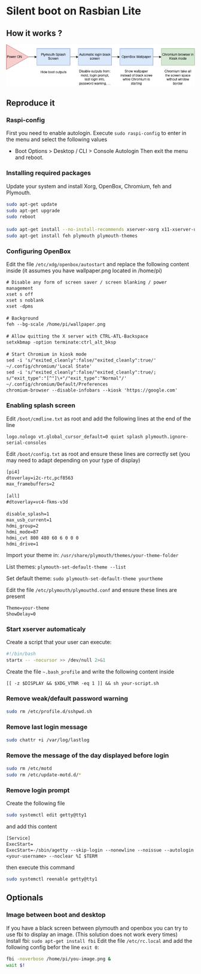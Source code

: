 # Silent boot on Rasbian Lite

## How it works ?
![diagram](https://raw.githubusercontent.com/ToolReaz/rspi-silent-boot/master/diagram.png)

## Reproduce it
### Raspi-config
First you need to enable autologin.
Execute ``sudo raspi-config`` to enter in the menu and select the following values
- Boot Options > Desktop / CLI > Console Autologin
Then exit the menu and reboot.

### Installing required packages
Update your system and install Xorg, OpenBox, Chromium, feh and Plymouth.
```bash
sudo apt-get update
sudo apt-get upgrade
sudo reboot

sudo apt-get install --no-install-recommends xserver-xorg x11-xserver-utils xinit openbox chromium-browser
sudo apt-get install feh plymouth plymouth-themes
```

### Configuring OpenBox
Edit the file ``/etc/xdg/openbox/autostart`` and replace the following content inside
(it assumes you have wallpaper.png located in /home/pi)
```
# Disable any form of screen saver / screen blanking / power management
xset s off
xset s noblank
xset -dpms

# Background
feh --bg-scale /home/pi/wallpaper.png

# Allow quitting the X server with CTRL-ATL-Backspace
setxkbmap -option terminate:ctrl_alt_bksp

# Start Chromium in kiosk mode
sed -i 's/"exited_cleanly":false/"exited_cleanly":true/' ~/.config/chromium/'Local State'
sed -i 's/"exited_cleanly":false/"exited_cleanly":true/; s/"exit_type":"[^"]\+"/"exit_type":"Normal"/' ~/.config/chromium/Default/Preferences
chromium-browser --disable-infobars --kiosk 'https://google.com'
```

### Enabling splash screen
Edit ``/boot/cmdline.txt`` as root and add the following lines at the end of the line
```
logo.nologo vt.global_cursor_default=0 quiet splash plymouth.ignore-serial-consoles
```

Edit ``/boot/config.txt`` as root and ensure these lines are correctly set (you may need to adapt depending on your type of display)
```
[pi4]
dtoverlay=i2c-rtc,pcf8563
max_framebuffers=2

[all]
#dtoverlay=vc4-fkms-v3d

disable_splash=1
max_usb_current=1
hdmi_group=2
hdmi_mode=87
hdmi_cvt 800 480 60 6 0 0 0
hdmi_drive=1
```

Import your theme in: ``/usr/share/plymouth/themes/your-theme-folder``

List themes: ``plymouth-set-default-theme --list``

Set default theme: ``sudo plymouth-set-default-theme yourtheme``

Edit the file ``/etc/plymouth/plymouthd.conf`` and ensure these lines are present
```
Theme=your-theme
ShowDelay=0
```

### Start xserver automaticaly
Create a script that your user can execute:
```bash
#!/bin/bash
startx -- -nocursor >> /dev/null 2>&1
```

Create the file ``~.bash_profile`` and write the following content inside
```
[[ -z $DISPLAY && $XDG_VTNR -eq 1 ]] && sh your-script.sh
```

### Remove weak/default password warning
```bash
sudo rm /etc/profile.d/sshpwd.sh
```

### Remove last login message
```bash
sudo chattr +i /var/log/lastlog
```

### Remove the message of the day displayed before login
```bash
sudo rm /etc/motd
sudo rm /etc/update-motd.d/*
```

### Remove login prompt
Create the following file
```bash
sudo systemctl edit getty@tty1
```
and add this content
```
[Service]
ExecStart=
ExecStart=-/sbin/agetty --skip-login --nonewline --noissue --autologin <your-username> --noclear %I $TERM
```
then execute this command
```bash
sudo systemctl reenable getty@tty1
```

## Optionals
### Image between boot and desktop
If you have a black screen between plymouth and openbox you can try to use fbi to display an image. (This solution does not work every times)
<br/>
Install fbi: ``sudo apt-get install fbi``
Edit the file ``/etc/rc.local`` and add the following config befor the line ``exit 0``:
```bash
fbi -noverbose /home/pi/you-image.png &
wait $!
```
